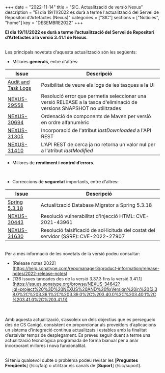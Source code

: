 +++
date        = "2022-11-14"
title       = "SIC. Actualització de versió Nexus"
description = "El dia 19/11/2022 es durà a terme l'actualització del Servei de Repositori d'Artefactes (Nexus)"
categories  = ["SIC"]
sections    = ["Notícies", "home"]
key         = "DESEMBRE2022"
+++

**El dia 19/11/2022 es durà a terme l’actualització del Servei de Repositori d’Artefactes a la versió 3.41.1 de Nexus**.
<br/><br/>

Les principals novetats d'aquesta actualització són les següents:
<br/>

* Millores **generals**, entre d'altres:

|Issue|Descripció|
|-----------|----------|
|[Audit and Task Logs](https://help.sonatype.com/repomanager3/product-information/release-notes/2022-release-notes/nexus-repository-3.39.0-release-notes#NexusRepository3.39.0ReleaseNotes-ViewAudit,Cluster,andTaskLogsinUserInterfacelogs)|Posibilitat de veure els logs de les tasques a la UI|
|[NEXUS-29558](https://issues.sonatype.org/browse/NEXUS-29558)|Resolució error que permetia seleccionar una versió RELEASE a la tasca d'eliminació de versions SNAPSHOT no utilitzades|
|[NEXUS-30694](https://issues.sonatype.org/browse/NEXUS-30694)|Ordenació de components de Maven per versió en ordre alfanumèric|
|[NEXUS-31305](https://issues.sonatype.org/browse/NEXUS-31305)|Incorporació de l'atribut *lastDownloaded* a l'API REST|
|[NEXUS-31410](https://issues.sonatype.org/browse/NEXUS-31410)|L'API REST de cerca ja no retorna un valor nul per a l'atribut *lastModified*||

* Millores de **rendiment i control d’errors**.
<br/>

* Correccions de **seguretat** importants, entre d'altres:

|Issue|Descripció|
|-----------|----------|
|[Spring 5.3.18](https://tanzu.vmware.com/security/cve-2022-22965)|Actualització Database Migrator a Spring 5.3.18|
|[NEXUS-30443](https://issues.sonatype.org/browse/NEXUS-30443)|Resolució vulnerabilitat d'injecció HTML: CVE-2021-43961|
|[NEXUS-31630](https://issues.sonatype.org/browse/NEXUS-31630)|Resolució falsificació de sol·licituds del costat del servidor (SSRF): CVE-2022-27907|

<br/>
Per a més informació de les novetats de la versió podeu consultar:

- [Release notes 2022] (https://help.sonatype.com/repomanager3/product-information/release-notes/2022-release-notes)
- [136 issues tancades des de la versió 3.37.3 fins la versió 3.41.1] (https://issues.sonatype.org/browse/NEXUS-34642?jql=project%20%3D%20NEXUS%20AND%20fixVersion%20in%20(3.38.0%2C%203.38.1%2C%203.39.0%2C%203.40.0%2C%203.40.1%2C%203.41.0%2C%203.41.1))

<br/>
<br/>
Amb aquesta actualització, s’assoleix un dels objectius que es persegueix des de CS Canigó, consistent en proporcionar als
proveïdors d’aplicacions un sistema d'integració continua actualitzats i estables amb la finalitat d’estalviar temps de desplegament.
Es preveu seguir duent a terme una actualització tecnològica programada de forma bianual per a anar incorporant
millores i nova funcionalitat.
<br/>
<br/>

Si teniu qualsevol dubte o problema podeu revisar les [**Preguntes Freqüents**] (/sic/faq) o utilitzar els canals de [**Suport**] (/sic/suport).